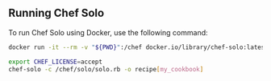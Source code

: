 ## Running Chef Solo

To run Chef Solo using Docker, use the following command:

```sh
docker run -it --rm -v "${PWD}":/chef docker.io/library/chef-solo:latest

export CHEF_LICENSE=accept
chef-solo -c /chef/solo/solo.rb -o recipe[my_cookbook]
```
